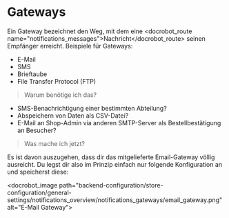 # Gateways

Ein Gateway bezeichnet den Weg, mit dem eine <docrobot_route name="notifications_messages">Nachricht</docrobot_route> seinen Empfänger erreicht.
Beispiele für Gateways:

* E-Mail
* SMS
* Brieftaube
* File Transfer Protocol (FTP)

> Warum benötige ich das?

* SMS-Benachrichtigung einer bestimmten Abteilung?
* Abspeichern von Daten als CSV-Datei?
* E-Mail an Shop-Admin via anderen SMTP-Server als Bestellbestätigung an Besucher?

> Was mache ich jetzt?

Es ist davon auszugehen, dass dir das mitgelieferte Email-Gateway völlig ausreicht. Du legst dir also im Prinzip einfach nur folgende Konfiguration an und speicherst diese:

<docrobot_image path="backend-configuration/store-configuration/general-settings/notifications_overview/notifications_gateways/email_gateway.png" alt="E-Mail Gateway">
